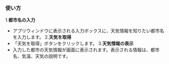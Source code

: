 ### 使い方
1.**都市名の入力**
   - アプリウィンドウに表示される入力ボックスに、天気情報を知りたい都市名を入力します。
2.**天気を取得**
   - 「天気を取得」ボタンをクリックします。
3.**天気情報の表示**
   - 入力した都市の天気情報が画面に表示されます。表示される情報は、都市名、気温、天気の説明です。
